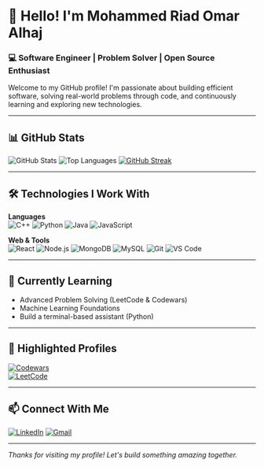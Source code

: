 # 👋 Hello! I'm Mohammed Riad Omar Alhaj

### 💻 Software Engineer | Problem Solver | Open Source Enthusiast

Welcome to my GitHub profile! I'm passionate about building efficient software, solving real-world problems through code, and continuously learning and exploring new technologies.

---

## 📊 GitHub Stats

![GitHub Stats](https://github-readme-stats.vercel.app/api?username=Mohammedriad12&show_icons=true&theme=dark&hide_border=true)
![Top Languages](https://github-readme-stats.vercel.app/api/top-langs/?username=Mohammedriad12&layout=compact&theme=dark&hide_border=true)
[![GitHub Streak](https://github-readme-streak-stats-six-ruddy-97.vercel.app?user=Mohammedriad12%20&theme=dark)](https://git.io/streak-stats)

---

## 🛠️ Technologies I Work With

**Languages**  
![C++](https://img.shields.io/badge/C++-00599C?style=flat&logo=cplusplus&logoColor=white)
![Python](https://img.shields.io/badge/Python-3776AB?style=flat&logo=python&logoColor=white)
![Java](https://img.shields.io/badge/Java-ED8B00?style=flat&logo=java&logoColor=white)
![JavaScript](https://img.shields.io/badge/JavaScript-F7DF1E?style=flat&logo=javascript&logoColor=black)

**Web & Tools**  
![React](https://img.shields.io/badge/React-20232A?style=flat&logo=react&logoColor=61DAFB)
![Node.js](https://img.shields.io/badge/Node.js-339933?style=flat&logo=node.js&logoColor=white)
![MongoDB](https://img.shields.io/badge/MongoDB-4EA94B?style=flat&logo=mongodb&logoColor=white)
![MySQL](https://img.shields.io/badge/MySQL-00758F?style=flat&logo=mysql&logoColor=white)
![Git](https://img.shields.io/badge/Git-F05032?style=flat&logo=git&logoColor=white)
![VS Code](https://img.shields.io/badge/VS_Code-007ACC?style=flat&logo=visual-studio-code&logoColor=white)

---

## 🚀 Currently Learning

- Advanced Problem Solving (LeetCode & Codewars)
- Machine Learning Foundations
- Build a terminal-based assistant (Python) 
---

## 🌟 Highlighted Profiles

[![Codewars](https://www.codewars.com/users/Mohammedriad12/badges/large)](https://www.codewars.com/users/Mohammedriad12)  
[![LeetCode](https://leetcard.jacoblin.cool/Mohammedriad12?theme=dark&font=Kite%20One)](https://leetcode.com/Mohammedriad12)

---

## 📫 Connect With Me

[![LinkedIn](https://img.shields.io/badge/LinkedIn-Connect-blue?style=flat&logo=linkedin)](https://www.linkedin.com/in/Mohammedriad12)
[![Gmail](https://img.shields.io/badge/Gmail-Contact-red?style=flat&logo=gmail)](mailto:alhajjmohammedriad@gmail.com)

---

*Thanks for visiting my profile! Let's build something amazing together.*
